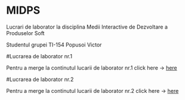 # MIDPS
Lucrari de laborator la disciplina Medii Interactive de Dezvoltare a Produselor Soft

Studentul grupei TI-154 Popusoi Victor

#Lucrarea de laborator nr.1

Pentru a merge la continutul lucarii de laborator nr.1 click here -> [here](https://github.com/PopusoiVictor/MIDPS/tree/master/Laborator%201)

#Lucrarea de laborator nr.2

Pentru a merge la continutul lucarii de laborator nr.2 click here -> [here](https://github.com/PopusoiVictor/MIDPS/tree/master/Laborator%202)